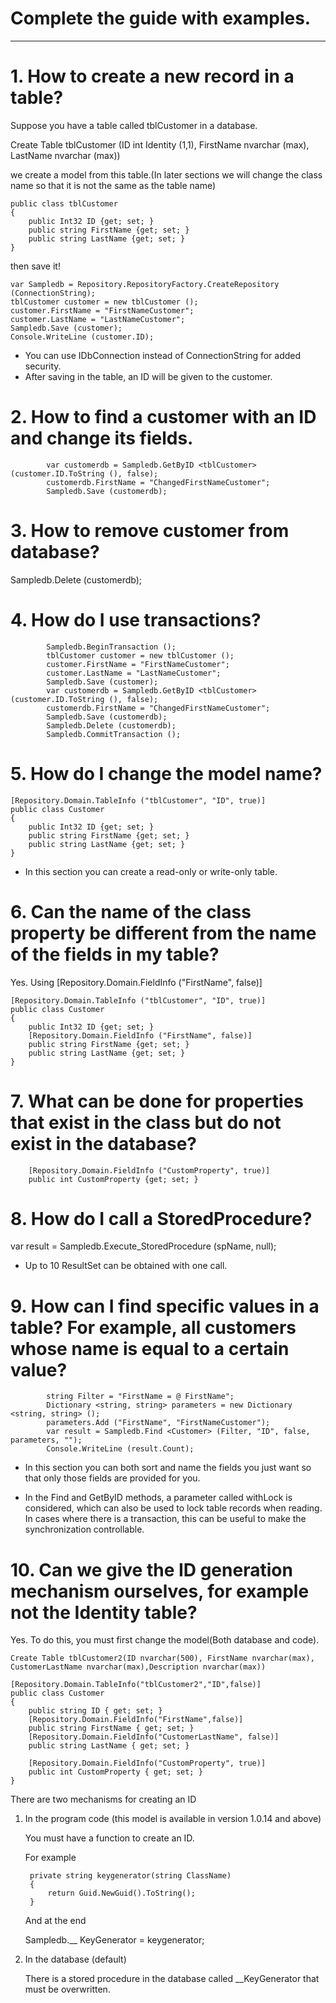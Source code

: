 # Complete the guide with examples.
-----
# 1. How to create a new record in a table?
Suppose you have a table called tblCustomer in a database.

Create Table tblCustomer (ID int Identity (1,1), FirstName nvarchar (max), LastName nvarchar (max))

we create a model from this table.(In later sections we will change the class name so that it is not the same as the table name)

    public class tblCustomer
    {
        public Int32 ID {get; set; }
        public string FirstName {get; set; }
        public string LastName {get; set; }
    }
    
then save it!


    var Sampledb = Repository.RepositoryFactory.CreateRepository (ConnectionString);
    tblCustomer customer = new tblCustomer ();
    customer.FirstName = "FirstNameCustomer";
    customer.LastName = "LastNameCustomer";
    Sampledb.Save (customer);
    Console.WriteLine (customer.ID);

* You can use IDbConnection instead of ConnectionString for added security.
* After saving in the table, an ID will be given to the customer.
# 2. How to find a customer with an ID and change its fields.
            var customerdb = Sampledb.GetByID <tblCustomer> (customer.ID.ToString (), false);
            customerdb.FirstName = "ChangedFirstNameCustomer";
            Sampledb.Save (customerdb);
# 3. How to remove customer from database?
Sampledb.Delete (customerdb);
# 4. How do I use transactions?
            Sampledb.BeginTransaction ();
            tblCustomer customer = new tblCustomer ();
            customer.FirstName = "FirstNameCustomer";
            customer.LastName = "LastNameCustomer";
            Sampledb.Save (customer);
            var customerdb = Sampledb.GetByID <tblCustomer> (customer.ID.ToString (), false);
            customerdb.FirstName = "ChangedFirstNameCustomer";
            Sampledb.Save (customerdb);
            Sampledb.Delete (customerdb);
            Sampledb.CommitTransaction ();
# 5. How do I change the model name?
    [Repository.Domain.TableInfo ("tblCustomer", "ID", true)]
    public class Customer
    {
        public Int32 ID {get; set; }
        public string FirstName {get; set; }
        public string LastName {get; set; }
    }
* In this section you can create a read-only or write-only table.
# 6. Can the name of the class property be different from the name of the fields in my table?
Yes. Using [Repository.Domain.FieldInfo ("FirstName", false)]

    [Repository.Domain.TableInfo ("tblCustomer", "ID", true)]
    public class Customer
    {
        public Int32 ID {get; set; }
        [Repository.Domain.FieldInfo ("FirstName", false)]
        public string FirstName {get; set; }
        public string LastName {get; set; }
    }

# 7. What can be done for properties that exist in the class but do not exist in the database?
        [Repository.Domain.FieldInfo ("CustomProperty", true)]
        public int CustomProperty {get; set; }
# 8. How do I call a StoredProcedure?
var result = Sampledb.Execute_StoredProcedure <Customer> (spName, null);
* Up to 10 ResultSet can be obtained with one call.
# 9. How can I find specific values ​​in a table? For example, all customers whose name is equal to a certain value?
            string Filter = "FirstName = @ FirstName";
            Dictionary <string, string> parameters = new Dictionary <string, string> ();
            parameters.Add ("FirstName", "FirstNameCustomer");
            var result = Sampledb.Find <Customer> (Filter, "ID", false, parameters, "");
            Console.WriteLine (result.Count);

* In this section you can both sort and name the fields you just want so that only those fields are provided for you.
    
* In the Find and GetByID methods, a parameter called withLock is considered, which can also be used to lock table records when reading. In cases where there is a transaction, this can be useful to make the synchronization controllable.
    
# 10. Can we give the ID generation mechanism ourselves, for example not the Identity table?
Yes.
To do this, you must first change the model(Both database and code).
    
    Create Table tblCustomer2(ID nvarchar(500), FirstName nvarchar(max), CustomerLastName nvarchar(max),Description nvarchar(max))
    
    [Repository.Domain.TableInfo("tblCustomer2","ID",false)]
    public class Customer
    {
        public string ID { get; set; }
        [Repository.Domain.FieldInfo("FirstName",false)]
        public string FirstName { get; set; }
        [Repository.Domain.FieldInfo("CustomerLastName", false)]
        public string LastName { get; set; }

        [Repository.Domain.FieldInfo("CustomProperty", true)]
        public int CustomProperty { get; set; }
    }

There are two mechanisms for creating an ID
1. In the program code (this model is available in version 1.0.14 and above)
    
    You must have a function to create an ID.
    
    For example
    
        private string keygenerator(string ClassName)
        {
            return Guid.NewGuid().ToString();
        }
    
    And at the end
    
    Sampledb.__ KeyGenerator = keygenerator;
    
    
2. In the database (default)
    
    There is a stored procedure in the database called __KeyGenerator that must be overwritten.
